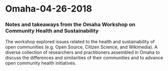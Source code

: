 # Omaha-04-26-2018

### Notes and takeaways from the Omaha Workshop on Community Health and Sustainability

The workshop explored issues related to the health and sustainability of open communities (e.g. Open Source, Citizen Science, and Wikimedia). A diverse collection of researchers and practitioners assembled in Omaha to discuss the differences and similarities of their communities and to advance open community health initiatives.
